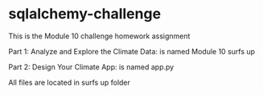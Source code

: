 # sqlalchemy-challenge

This is the Module 10 challenge homework assignment

Part 1: Analyze and Explore the Climate Data: is named Module 10 surfs up

Part 2: Design Your Climate App: is named app.py

All files are located in surfs up folder
